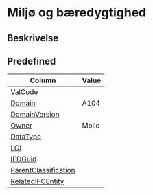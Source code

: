 # Miljø og bæredygtighed

## Beskrivelse

## Predefined

| Column                                                              | Value |
| ------------------------------------------------------------------- | ----- |
| [ValCode](../../Attributes/ValCode.md)                              |       |
| [Domain](../../Attributes/Domain.md)                                | A104  |
| [DomainVersion](../../Attributes/DomainVersion.md)                  |       |
| [Owner](../../Attributes/Owner.md)                                  | Molio |
| [DataType](../../Attributes/DataType.md)                            |       |
| [LOI](../../Attributes/LOI.md)                                      |       |
| [IFDGuid](../../Attributes/IFDGuid.md)                              |       |
| [ParentClassification](../../Attributes/IFCParentClassification.md) |       |
| [RelatedIFCEntity](../../Attributes/RelatedIFCEntity.md)            |       |

